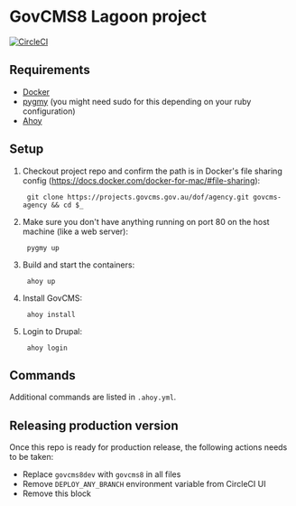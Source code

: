 # GovCMS8 Lagoon project

[![CircleCI](https://circleci.com/gh/govCMS/govcms8lagoon.svg?style=svg)](https://circleci.com/gh/govCMS/govcms8lagoon)

## Requirements

* [Docker](https://docs.docker.com/install/)
* [pygmy](https://docs.amazee.io/local_docker_development/pygmy.html#installation) (you might need sudo for this depending on your ruby configuration)
* [Ahoy](http://ahoy-cli.readthedocs.io/en/latest/#installation)


## Setup

1. Checkout project repo and confirm the path is in Docker's file sharing config (https://docs.docker.com/docker-for-mac/#file-sharing):

        git clone https://projects.govcms.gov.au/dof/agency.git govcms-agency && cd $_

2. Make sure you don't have anything running on port 80 on the host machine (like a web server):

        pygmy up

3. Build and start the containers:

        ahoy up

4. Install GovCMS:

        ahoy install

5. Login to Drupal:

        ahoy login

## Commands

Additional commands are listed in `.ahoy.yml`.

## Releasing production version
Once this repo is ready for production release, the following actions needs to be taken:
- Replace `govcms8dev` with `govcms8` in all files
- Remove `DEPLOY_ANY_BRANCH` environment variable from CircleCI UI
- Remove this block
